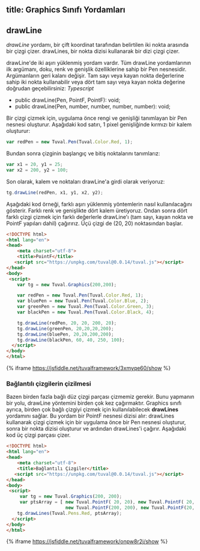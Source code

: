 title: Graphics Sınıfı Yordamları
---
## drawLine
*drawLine* yordamı, bir çift koordinat tarafından belirtilen iki nokta arasında bir çizgi çizer. drawLines, bir nokta dizisi kullanarak bir dizi çizgi çizer.

drawLine'de iki aşırı yüklenmiş yordam vardır. Tüm drawLine yordamlarının ilk argümanı, doku, renk ve genişlik özelliklerine sahip bir Pen nesnesidir. Argümanların geri kalanı değişir. Tam sayı veya kayan nokta değerlerine sahip iki nokta kullanabilir veya dört tam sayı veya kayan nokta değerine doğrudan geçebilirsiniz:
*Typescript*
- public drawLine(Pen, PointF, PointF): void;
- public drawLine(Pen, number, number, number, number): void;

Bir çizgi çizmek için, uygulama önce rengi ve genişliği tanımlayan bir Pen nesnesi oluşturur. Aşağıdaki kod satırı, 1 pixel genişliğinde kırmızı bir kalem oluşturur:
````javascript
var redPen = new Tuval.Pen(Tuval.Color.Red, 1);
````
Bundan sonra çizginin başlangıç ve bitiş noktalarını tanımlarız:
````javascript
var x1 = 20, y1 = 25;
var x2 = 200, y2 = 100;
````
Son olarak, kalem ve noktaları drawLine'a girdi olarak veriyoruz:
````javascript
tg.drawLine(redPen, x1, y1, x2, y2);
````
Aşağıdaki kod örneği, farklı aşırı yüklenmiş yöntemlerin nasıl kullanılacağını gösterir. Farklı renk ve genişlikte dört kalem üretiyoruz. Ondan sonra dört farklı çizgi çizmek için farklı değerlerle drawLine'ı (tam sayı, kayan nokta ve PointF yapıları dahil) çağırırız. Üçü çizgi de (20, 20) noktasından başlar.

````html
<!DOCTYPE html>
<html lang="en">
<head>
    <meta charset="utf-8">
    <title>PointF</title>
   <script src="https://unpkg.com/tuval@0.0.14/tuval.js"></script>
</head>
<body>
 <script>
    var tg = new Tuval.Graphics(200,200);

    var redPen = new Tuval.Pen(Tuval.Color.Red, 1);
    var bluePen = new Tuval.Pen(Tuval.Color.Blue, 2);
    var greenPen = new Tuval.Pen(Tuval.Color.Green, 3);
    var blackPen = new Tuval.Pen(Tuval.Color.Black, 4);

    tg.drawLine(redPen, 20, 20, 200, 20);
    tg.drawLine(greenPen, 20,20,20,200);
    tg.drawLine(bluePen, 20,20,200,200);
    tg.drawLine(blackPen, 60, 40, 250, 100);
  </script>
</body>
</html>
````
{% iframe https://jsfiddle.net/tuvalframework/3xmyqe60/show %}
### Bağlantılı çizgilerin çizilmesi
Bazen birden fazla bağlı düz çizgi parçası çizmemiz gerekir. Bunu yapmanın bir yolu, drawLine yöntemini birden çok kez çağırmaktır.
Graphics sınıfı ayrıca, birden çok bağlı çizgiyi çizmek için kullanılabilecek **drawLines** yordamını sağlar. Bu yordam bir PointF nesnesi dizisi alır:
drawLines kullanarak çizgi çizmek için bir uygulama önce bir Pen nesnesi oluşturur, sonra bir nokta dizisi oluşturur ve ardından drawLines'i çağırır. Aşağıdaki kod üç çizgi parçası çizer.

````html
<!DOCTYPE html>
<html lang="en">
<head>
    <meta charset="utf-8">
    <title>Bağlantılı Çizgiler</title>
   <script src="https://unpkg.com/tuval@0.0.14/tuval.js"></script>
</head>
<body>
 <script>
     var tg = new Tuval.Graphics(200, 200);
     var ptsArray = [ new Tuval.PointF( 20, 20), new Tuval.PointF( 20, 200),
                      new Tuval.PointF(200, 200), new Tuval.PointF(20, 20) ];
    tg.drawLines(Tuval.Pens.Red, ptsArray);
  </script>
</body>
</html>
````
{% iframe https://jsfiddle.net/tuvalframework/onpw8r2j/show %}